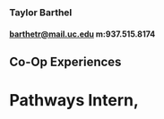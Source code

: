 ### Taylor Barthel
#### barthetr@mail.uc.edu m:937.515.8174

## Co-Op Experiences
# **Pathways Intern**, 
